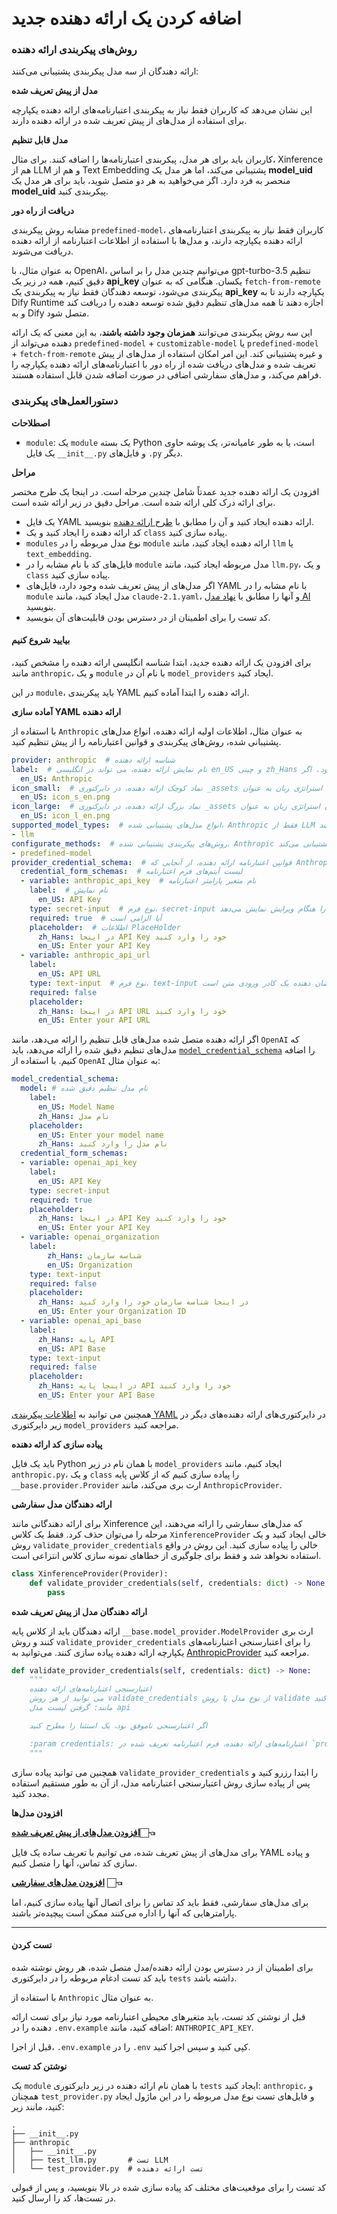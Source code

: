 # اضافه کردن یک ارائه دهنده جدید

### روش‌های پیکربندی ارائه دهنده

ارائه دهندگان از سه مدل پیکربندی پشتیبانی می‌کنند:

**مدل از پیش تعریف شده**

این نشان می‌دهد که کاربران فقط نیاز به پیکربندی اعتبارنامه‌های ارائه دهنده یکپارچه برای استفاده از مدل‌های از پیش تعریف شده در ارائه دهنده دارند.

**مدل قابل تنظیم**

کاربران باید برای هر مدل، پیکربندی اعتبارنامه‌ها را اضافه کنند. برای مثال، Xinference هم از LLM و هم از Text Embedding پشتیبانی می‌کند، اما هر مدل یک **model_uid** منحصر به فرد دارد. اگر می‌خواهید به هر دو متصل شوید، باید برای هر مدل یک **model_uid** پیکربندی کنید.

**دریافت از راه دور**

مشابه روش پیکربندی `predefined-model`، کاربران فقط نیاز به پیکربندی اعتبارنامه‌های ارائه دهنده یکپارچه دارند، و مدل‌ها با استفاده از اطلاعات اعتبارنامه از ارائه دهنده دریافت می‌شوند.

به عنوان مثال، با OpenAI، می‌توانیم چندین مدل را بر اساس gpt-turbo-3.5 تنظیم دقیق کنیم، همه در زیر یک **api_key** یکسان. هنگامی که به عنوان `fetch-from-remote` پیکربندی می‌شود، توسعه دهندگان فقط نیاز به پیکربندی یک **api_key** یکپارچه دارند تا به Dify Runtime اجازه دهند تا همه مدل‌های تنظیم دقیق شده توسعه دهنده را دریافت کند و به Dify متصل شود.

این سه روش پیکربندی می‌توانند **همزمان وجود داشته باشند**، به این معنی که یک ارائه دهنده می‌تواند از `predefined-model` + `customizable-model` یا `predefined-model` + `fetch-from-remote` و غیره پشتیبانی کند. این امر امکان استفاده از مدل‌های از پیش تعریف شده و مدل‌های دریافت شده از راه دور با اعتبارنامه‌های ارائه دهنده یکپارچه را فراهم می‌کند، و مدل‌های سفارشی اضافی در صورت اضافه شدن قابل استفاده هستند.

### دستورالعمل‌های پیکربندی

**اصطلاحات**

* `module`: یک `module` یک بسته Python است، یا به طور عامیانه‌تر، یک پوشه حاوی یک فایل `__init__.py` و فایل‌های `.py` دیگر.

**مراحل**

افزودن یک ارائه دهنده جدید عمدتاً شامل چندین مرحله است. در اینجا یک طرح مختصر برای ارائه درک کلی ارائه شده است. مراحل دقیق در زیر ارائه شده است.

* یک فایل YAML ارائه دهنده ایجاد کنید و آن را مطابق با [طرح ارائه دهنده](https://github.com/langgenius/dify/blob/main/api/core/model_runtime/docs/en_US/schema.md) بنویسید.
* کد ارائه دهنده را ایجاد کنید و یک `class` پیاده سازی کنید.
* `modules` نوع مدل مربوطه را در `module` ارائه دهنده ایجاد کنید، مانند `llm` یا `text_embedding`.
* فایل‌های کد با نام مشابه را در `module` مدل مربوطه ایجاد کنید، مانند `llm.py`، و یک `class` پیاده سازی کنید.
* اگر مدل‌های از پیش تعریف شده وجود دارد، فایل‌های YAML با نام مشابه را در `module` مدل ایجاد کنید، مانند `claude-2.1.yaml`، و آنها را مطابق با [نهاد مدل AI](https://github.com/langgenius/dify/blob/main/api/core/model_runtime/docs/en_US/schema.md#aimodelentity) بنویسید.
* کد تست را برای اطمینان از در دسترس بودن قابلیت‌های آن بنویسید.

#### بیایید شروع کنیم

برای افزودن یک ارائه دهنده جدید، ابتدا شناسه انگلیسی ارائه دهنده را مشخص کنید، مانند `anthropic`، و یک `module` با نام آن در `model_providers` ایجاد کنید.

در این `module`، باید پیکربندی YAML ارائه دهنده را ابتدا آماده کنیم.

**آماده سازی YAML ارائه دهنده**

با استفاده از `Anthropic` به عنوان مثال، اطلاعات اولیه ارائه دهنده، انواع مدل‌های پشتیبانی شده، روش‌های پیکربندی و قوانین اعتبارنامه را از پیش تنظیم کنید.

```YAML
provider: anthropic  # شناسه ارائه دهنده
label:  # نام نمایش ارائه دهنده، می تواند در انگلیسی en_US و چینی zh_Hans تنظیم شود. اگر zh_Hans تنظیم نشده باشد، به طور پیش فرض en_US استفاده می شود.
  en_US: Anthropic
icon_small:  # نماد کوچک ارائه دهنده، در دایرکتوری _assets در زیر دایرکتوری پیاده سازی ارائه دهنده مربوطه ذخیره می شود، همان استراتژی زبان به عنوان label
  en_US: icon_s_en.png
icon_large:  # نماد بزرگ ارائه دهنده، در دایرکتوری _assets در زیر دایرکتوری پیاده سازی ارائه دهنده مربوطه ذخیره می شود، همان استراتژی زبان به عنوان label
  en_US: icon_l_en.png
supported_model_types:  # انواع مدل‌های پشتیبانی شده، Anthropic فقط از LLM پشتیبانی می‌کند
- llm
configurate_methods:  # روش‌های پیکربندی پشتیبانی شده، Anthropic فقط از مدل‌های از پیش تعریف شده پشتیبانی می‌کند
- predefined-model
provider_credential_schema:  # قوانین اعتبارنامه ارائه دهنده، از آنجایی که Anthropic فقط از مدل‌های از پیش تعریف شده پشتیبانی می‌کند، باید قوانین اعتبارنامه یکپارچه ارائه دهنده را تعریف کرد
  credential_form_schemas:  # لیست آیتم‌های فرم اعتبارنامه
  - variable: anthropic_api_key  # نام متغیر پارامتر اعتبارنامه
    label:  # نام نمایش
      en_US: API Key
    type: secret-input  # نوع فرم، secret-input در اینجا نشان دهنده یک کادر ورودی اطلاعات رمزگذاری شده است، فقط اطلاعات ماسک شده را هنگام ویرایش نمایش می‌دهد.
    required: true  # آیا الزامی است
    placeholder:  # اطلاعات PlaceHolder
      zh_Hans: در اینجا API Key خود را وارد کنید
      en_US: Enter your API Key
  - variable: anthropic_api_url
    label:
      en_US: API URL
    type: text-input  # نوع فرم، text-input در اینجا نشان دهنده یک کادر ورودی متن است
    required: false
    placeholder:
      zh_Hans: در اینجا API URL خود را وارد کنید
      en_US: Enter your API URL
```

اگر ارائه دهنده متصل شده مدل‌های قابل تنظیم را ارائه می‌دهد، مانند `OpenAI` که مدل‌های تنظیم دقیق شده را ارائه می‌دهد، باید [`model_credential_schema`](https://github.com/langgenius/dify/blob/main/api/core/model_runtime/docs/en_US/schema.md) را اضافه کنیم. با استفاده از `OpenAI` به عنوان مثال:

```yaml
model_credential_schema:
  model: # نام مدل تنظیم دقیق شده
    label:
      en_US: Model Name
      zh_Hans: نام مدل
    placeholder:
      en_US: Enter your model name
      zh_Hans: نام مدل را وارد کنید
  credential_form_schemas:
  - variable: openai_api_key
    label:
      en_US: API Key
    type: secret-input
    required: true
    placeholder:
      zh_Hans: در اینجا API Key خود را وارد کنید
      en_US: Enter your API Key
  - variable: openai_organization
    label:
        zh_Hans: شناسه سازمان
        en_US: Organization
    type: text-input
    required: false
    placeholder:
      zh_Hans: در اینجا شناسه سازمان خود را وارد کنید
      en_US: Enter your Organization ID
  - variable: openai_api_base
    label:
      zh_Hans: پایه API
      en_US: API Base
    type: text-input
    required: false
    placeholder:
      zh_Hans: در اینجا پایه API خود را وارد کنید
      en_US: Enter your API Base
```

همچنین می توانید به [اطلاعات پیکربندی YAML](https://github.com/langgenius/dify/blob/main/api/core/model_runtime/docs/en_US/schema.md) در دایرکتوری‌های ارائه دهنده‌های دیگر در زیر دایرکتوری `model_providers` مراجعه کنید.

**پیاده سازی کد ارائه دهنده**

باید یک فایل Python با همان نام در زیر `model_providers` ایجاد کنیم، مانند `anthropic.py`، و یک `class` را پیاده سازی کنیم که از کلاس پایه `__base.provider.Provider` ارث بری می‌کند، مانند `AnthropicProvider`.

**ارائه دهندگان مدل سفارشی**

برای ارائه دهندگانی مانند Xinference که مدل‌های سفارشی را ارائه می‌دهند، این مرحله را می‌توان حذف کرد. فقط یک کلاس `XinferenceProvider` خالی ایجاد کنید و یک روش `validate_provider_credentials` خالی را پیاده سازی کنید. این روش در واقع استفاده نخواهد شد و فقط برای جلوگیری از خطاهای نمونه سازی کلاس انتزاعی است.

```python
class XinferenceProvider(Provider):
    def validate_provider_credentials(self, credentials: dict) -> None:
        pass
```

**ارائه دهندگان مدل از پیش تعریف شده**

ارائه دهندگان باید از کلاس پایه `__base.model_provider.ModelProvider` ارث بری کنند و روش `validate_provider_credentials` را برای اعتبارسنجی اعتبارنامه‌های یکپارچه ارائه دهنده پیاده سازی کنند. می‌توانید به [AnthropicProvider](https://github.com/langgenius/dify/blob/main/api/core/model_runtime/model_providers/anthropic/anthropic.py) مراجعه کنید.

```python
def validate_provider_credentials(self, credentials: dict) -> None:
    """
    اعتبارسنجی اعتبارنامه‌های ارائه دهنده
    می توانید از هر روش validate_credentials از نوع مدل یا روش validate را به صورت خودتان پیاده سازی کنید،
    مانند: گرفتن لیست مدل api

    اگر اعتبارسنجی ناموفق بود، یک استثنا را مطرح کنید

    :param credentials: اعتبارنامه‌های ارائه دهنده، فرم اعتبارنامه تعریف شده در `provider_credential_schema`.
    """
```

همچنین می توانید پیاده سازی `validate_provider_credentials` را ابتدا رزرو کنید و پس از پیاده سازی روش اعتبارسنجی اعتبارنامه مدل، از آن به طور مستقیم استفاده مجدد کنید.

**افزودن مدل‌ها**

[**افزودن مدل‌های از پیش تعریف شده**](https://docs.dify.ai/v/zh-hans/guides/model-configuration/predefined-model)**👈🏻**

برای مدل‌های از پیش تعریف شده، می توانیم با تعریف ساده یک فایل YAML و پیاده سازی کد تماس، آنها را متصل کنیم.

[**افزودن مدل‌های سفارشی**](https://docs.dify.ai/v/zh-hans/guides/model-configuration/customizable-model) **👈🏻**

برای مدل‌های سفارشی، فقط باید کد تماس را برای اتصال آنها پیاده سازی کنیم، اما پارامترهایی که آنها را اداره می‌کنند ممکن است پیچیده‌تر باشند.

***

#### تست کردن

برای اطمینان از در دسترس بودن ارائه دهنده/مدل متصل شده، هر روش نوشته شده باید کد تست ادغام مربوطه را در دایرکتوری `tests` داشته باشد.

با استفاده از `Anthropic` به عنوان مثال.

قبل از نوشتن کد تست، باید متغیرهای محیطی اعتبارنامه مورد نیاز برای تست ارائه دهنده را در `.env.example` اضافه کنید، مانند: `ANTHROPIC_API_KEY`.

قبل از اجرا، `.env.example` را در `.env` کپی کنید و سپس اجرا کنید.

**نوشتن کد تست**

یک `module` با همان نام ارائه دهنده در زیر دایرکتوری `tests` ایجاد کنید: `anthropic`، و همچنان `test_provider.py` و فایل‌های تست نوع مدل مربوطه را در این ماژول ایجاد کنید، مانند زیر:

```shell
.
├── __init__.py
├── anthropic
│   ├── __init__.py
│   ├── test_llm.py       # تست LLM
│   └── test_provider.py  # تست ارائه دهنده
```

کد تست را برای موقعیت‌های مختلف کد پیاده سازی شده در بالا بنویسید، و پس از قبولی در تست‌ها، کد را ارسال کنید.


